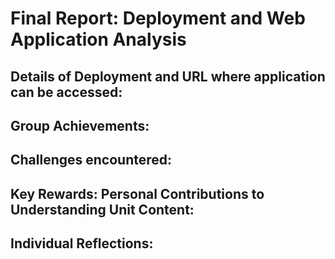# Final Report: Deployment and Web Application Analysis


## Details of Deployment and URL where application can be accessed:


## Group Achievements:

## Challenges encountered:

## Key Rewards: Personal Contributions to Understanding Unit Content:

## Individual Reflections:



